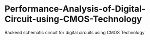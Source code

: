 # Performance-Analysis-of-Digital-Circuit-using-CMOS-Technology
Backend schematic circuit for digital circuits using CMOS Technology
